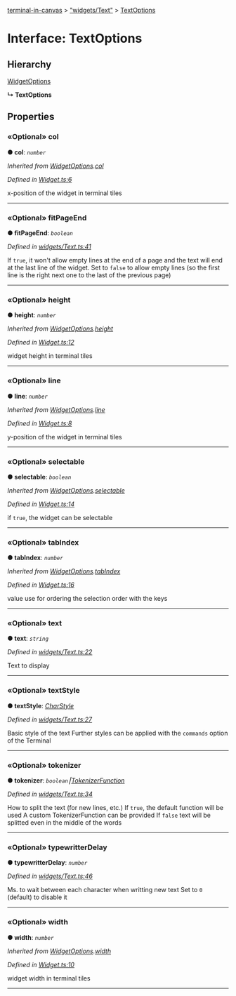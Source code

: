[terminal-in-canvas](../README.md) > ["widgets/Text"](../modules/_widgets_text_.md) > [TextOptions](../interfaces/_widgets_text_.textoptions.md)



# Interface: TextOptions

## Hierarchy


 [WidgetOptions](_widget_.widgetoptions.md)

**↳ TextOptions**








## Properties
<a id="col"></a>

### «Optional» col

**●  col**:  *`number`* 

*Inherited from [WidgetOptions](_widget_.widgetoptions.md).[col](_widget_.widgetoptions.md#col)*

*Defined in [Widget.ts:6](https://github.com/danikaze/terminal-in-canvas/blob/6c46a1f/src/Widget.ts#L6)*



x-position of the widget in terminal tiles




___

<a id="fitpageend"></a>

### «Optional» fitPageEnd

**●  fitPageEnd**:  *`boolean`* 

*Defined in [widgets/Text.ts:41](https://github.com/danikaze/terminal-in-canvas/blob/6c46a1f/src/widgets/Text.ts#L41)*



If `true`, it won't allow empty lines at the end of a page and the text will end at the last line of the widget. Set to `false` to allow empty lines (so the first line is the right next one to the last of the previous page)




___

<a id="height"></a>

### «Optional» height

**●  height**:  *`number`* 

*Inherited from [WidgetOptions](_widget_.widgetoptions.md).[height](_widget_.widgetoptions.md#height)*

*Defined in [Widget.ts:12](https://github.com/danikaze/terminal-in-canvas/blob/6c46a1f/src/Widget.ts#L12)*



widget height in terminal tiles




___

<a id="line"></a>

### «Optional» line

**●  line**:  *`number`* 

*Inherited from [WidgetOptions](_widget_.widgetoptions.md).[line](_widget_.widgetoptions.md#line)*

*Defined in [Widget.ts:8](https://github.com/danikaze/terminal-in-canvas/blob/6c46a1f/src/Widget.ts#L8)*



y-position of the widget in terminal tiles




___

<a id="selectable"></a>

### «Optional» selectable

**●  selectable**:  *`boolean`* 

*Inherited from [WidgetOptions](_widget_.widgetoptions.md).[selectable](_widget_.widgetoptions.md#selectable)*

*Defined in [Widget.ts:14](https://github.com/danikaze/terminal-in-canvas/blob/6c46a1f/src/Widget.ts#L14)*



if `true`, the widget can be selectable




___

<a id="tabindex"></a>

### «Optional» tabIndex

**●  tabIndex**:  *`number`* 

*Inherited from [WidgetOptions](_widget_.widgetoptions.md).[tabIndex](_widget_.widgetoptions.md#tabindex)*

*Defined in [Widget.ts:16](https://github.com/danikaze/terminal-in-canvas/blob/6c46a1f/src/Widget.ts#L16)*



value use for ordering the selection order with the keys




___

<a id="text"></a>

### «Optional» text

**●  text**:  *`string`* 

*Defined in [widgets/Text.ts:22](https://github.com/danikaze/terminal-in-canvas/blob/6c46a1f/src/widgets/Text.ts#L22)*



Text to display




___

<a id="textstyle"></a>

### «Optional» textStyle

**●  textStyle**:  *[CharStyle](_terminal_.charstyle.md)* 

*Defined in [widgets/Text.ts:27](https://github.com/danikaze/terminal-in-canvas/blob/6c46a1f/src/widgets/Text.ts#L27)*



Basic style of the text Further styles can be applied with the `commands` option of the Terminal




___

<a id="tokenizer"></a>

### «Optional» tokenizer

**●  tokenizer**:  *`boolean`⎮[TokenizerFunction](../modules/_widgets_text_.md#tokenizerfunction)* 

*Defined in [widgets/Text.ts:34](https://github.com/danikaze/terminal-in-canvas/blob/6c46a1f/src/widgets/Text.ts#L34)*



How to split the text (for new lines, etc.) If `true`, the default function will be used A custom TokenizerFunction can be provided If `false` text will be splitted even in the middle of the words




___

<a id="typewritterdelay"></a>

### «Optional» typewritterDelay

**●  typewritterDelay**:  *`number`* 

*Defined in [widgets/Text.ts:46](https://github.com/danikaze/terminal-in-canvas/blob/6c46a1f/src/widgets/Text.ts#L46)*



Ms. to wait between each character when writting new text Set to `0` (default) to disable it




___

<a id="width"></a>

### «Optional» width

**●  width**:  *`number`* 

*Inherited from [WidgetOptions](_widget_.widgetoptions.md).[width](_widget_.widgetoptions.md#width)*

*Defined in [Widget.ts:10](https://github.com/danikaze/terminal-in-canvas/blob/6c46a1f/src/Widget.ts#L10)*



widget width in terminal tiles




___


